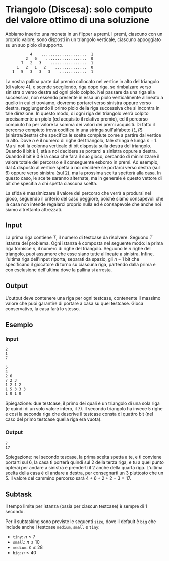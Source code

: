 # Triangolo (Discesa): solo computo del valore ottimo di una soluzione

Abbiamo inserito una moneta in un flipper a premi.
I premi, ciascuno con un proprio valore, sono disposti in un triangolo verticale, ciascuno appoggiato su un suo piolo di supporto.

```
           4    ....................  1
         2   6    ..................  0
       7   2   3    ................  1
     1   2   1   2    ..............  0
   1   5   3   3   3    ............  1
```

La nostra pallina parte dal premio collocato nel vertice in alto del triangolo (di valore $4$), e scende scegliendo, riga dopo riga, se rimbalzare verso sinistra o verso destra ad ogni piolo colpito.
Nel passare da una riga alla successiva, non essendo presente in essa un piolo verticalmente allineato a quello in cui ci troviamo, dovremo portarci verso sinistra oppure verso destra, raggiungendo il primo piolo della riga successiva che si incontra in tale direzione. In questo modo, di ogni riga del triangolo verrà colpito precisamente un piolo (ed acquisito il relativo premio), ed il percorso compiuto ha per valore la somma dei valori dei premi acquisiti.
Di fatto il percorso compiuto trova codifica in una stringa sull'alfabeto $\{L,R\}$ (sinistra/destra) che specifica le scelte compiute come a partire dal vertice in alto. Dove $n$ è il numero di righe del triangolo, tale stringa è lunga $n-1$.
Ma si noti la colonna verticale di bit disposta sulla destra del triangolo. Quando il bit è 1, stà a noi decidere se portarci a sinistra oppure a destra. Quando il bit è 0 è la casa che farà il suo gioco, cercando di minimizzare il valore totale del percorso e il conseguente esborso in premi. Ad esempio, dal $4$ disposto al vertice spetta a noi decidere se portarci verso destra (sul $6$) oppure verso sinistra (sul $2$), ma la prossima scelta spetterà alla casa. In questo caso, le scelte saranno alternate, ma in generale è questo vettore di bit che specifia a chi spetta ciascuna scelta. 

La sfida è massimizzare il valore del percorso che verrà a prodursi nel gioco, seguendo il criterio del caso peggiore, poichè siamo consapevoli che la casa non intende regalarci proprio nulla ed è consapevole che anche noi siamo altrettanto attrezzati.



## Input
La prima riga contiene $T$, il numero di testcase da risolvere. Seguono $T$ istanze del problema.
Ogni istanza è composta nel seguente modo:
la prima riga fornisce $n$, il numero di righe del triangolo.
Seguono le $n$ righe del triangolo, puoi assumere che esse siano tutte allineate a sinistra.
Infine, l'ultima riga dell'input riporta, separati da spazio, gli $n-1$ bit che specificano il giocatore di turno su ciascuna riga, partendo dalla prima e con esclusione dell'ultima dove la pallina si arresta.

## Output
L'output deve contenere una riga per ogni testcase, contenente il massimo valore che puoi garantire di portare a casa su quel testcase. Gioca conservativo, la casa farà lo stesso.


## Esempio

### Input
```
2
1
7

5
4
2 6
7 2 3
1 2 1 2
1 5 3 3 3
1 0 1 0
```

Spiegazione: due testcase, il primo dei quali è un triangolo di una sola riga (e quindi di un solo valore intero, il $7$). Il secondo triangolo ha invece $5$ righe e così la seconda riga che descrive il testcase consta di quattro bit (nel caso del primo testcase quella riga era vuota).

### Output
```
7
17
```
Spiegazione: nel secondo tescase, la prima scelta spetta a te, e ti conviene portarti sul $6$, la casa ti porterà quindi sul $2$ della terza riga, e tu a quel punto opterai per andare a sinistra e prenderti il $2$ anche della quarta riga. L'ultima scelta della casa è di andare a destra, per consegnarti un $3$ piuttosto che un $5$. Il valore del cammino percorso sarà $4+6+2+2+3=17$.


## Subtask

Il tempo limite per istanza (ossia per ciascun testcase) è sempre di $1$ secondo.

Per il subtasking sono previste le seguenti `size`, dove il default è `big` che include anche i testcase `medium`, `small` e `tiny`:

* `tiny`: $n \leq 7$
* `small`: $n \leq 10$
* `medium`: $n \leq 28$
* `big`: $n \leq 40$


